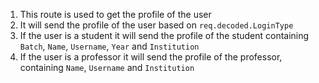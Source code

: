 
1. This route is used to get the profile of the user
2. It will send the profile of the user based on `req.decoded.LoginType`
3. If the user is a student it will send the profile of the student containing `Batch`, `Name`, `Username`, `Year` and `Institution`
4. If the user is a professor it will send the profile of the professor, containing `Name`, `Username` and `Institution`